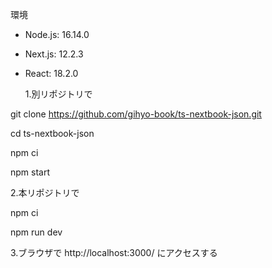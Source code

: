 環境

- Node.js: 16.14.0
- Next.js: 12.2.3
- React: 18.2.0

  1.別リポジトリで

git clone https://github.com/gihyo-book/ts-nextbook-json.git

cd ts-nextbook-json

npm ci

npm start

2.本リポジトリで

npm ci

npm run dev

3.ブラウザで http://localhost:3000/ にアクセスする
